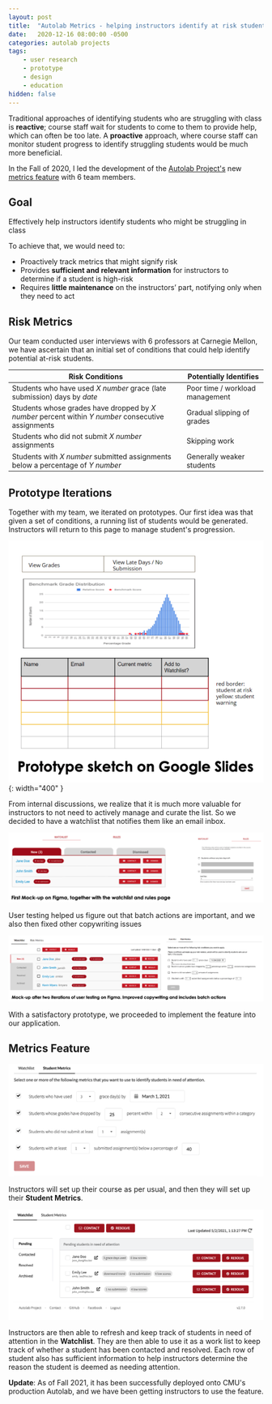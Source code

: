 ```yaml
---
layout: post
title:  "Autolab Metrics - helping instructors identify at risk students for early intervention"
date:   2020-12-16 08:00:00 -0500
categories: autolab projects
tags:
    - user research
    - prototype
    - design
    - education
hidden: false
---
```


Traditional approaches of identifying students who are struggling with class is **reactive**; course staff wait for students to come to them to provide help, which can often be too late. A **proactive** approach, where course staff can monitor student progress to identify struggling students would be much more beneficial.

In the Fall of 2020, I led the development of the [Autolab Project's](https://autolabproject.com/) new [metrics feature](https://docs.autolabproject.com/features/metrics/) with 6 team members.

## Goal
Effectively help instructors identify students who might be struggling in class

To achieve that, we would need to:
- Proactively track metrics that might signify risk
- Provides **sufficient and relevant information** for instructors to determine if a student is high-risk
- Requires **little maintenance** on the instructors’ part, notifying only when they need to act

## Risk Metrics
Our team conducted user interviews with 6 professors at Carnegie Mellon, we have ascertain that an initial set of conditions that could help identify potential at-risk students.

| Risk Conditions | Potentially Identifies |
| --- | -- |
| Students who have used *X number* grace (late submission) days by *date* | Poor time / workload management |
| Students whose grades have dropped by *X number* percent within *Y number* consecutive assignments | Gradual slipping of grades |
| Students who did not submit *X number* assignments | Skipping work |
| Students with *X number* submitted assignments below a percentage of *Y number* | Generally weaker students |

## Prototype Iterations 

Together with my team, we iterated on prototypes. Our first idea was that given a set of conditions, a running list of students would be generated. Instructors will return to this page to manage student's progression.

![Prototype Sketch 1](/assets/images/prototype-sketch-1.png){: width="400" }

From internal discussions, we realize that it is much more valuable for instructors to not need to actively manage and curate the list. So we decided to have a watchlist that notifies them like an email inbox.

![Prototype 2](/assets/images/prototype-2.png)

User testing helped us figure out that batch actions are important, and we also then fixed other copywriting issues

![Prototype 3](/assets/images/prototype-3.png)

With a satisfactory prototype, we proceeded to implement the feature into our application.

## Metrics Feature

![Student Metrics](/assets/images/student_metrics.png)

Instructors will set up their course as per usual, and then they will set up their **Student Metrics**. 

![Watchlist](/assets/images/watchlist.png)

Instructors are then able to refresh and keep track of students in need of attention in the **Watchlist**. They are then able to use it as a work list to keep track of whether a student has been contacted and resolved. Each row of student also has sufficient information to help instructors determine the reason the student is deemed as needing attention.

**Update**: As of Fall 2021, it has been successfully deployed onto CMU's production Autolab, and we have been getting instructors to use the feature.